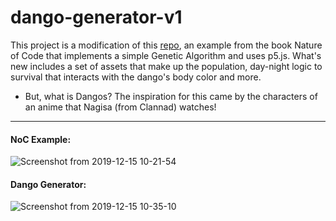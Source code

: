 # dango-generator-v1
This project is a modification of this [repo](https://github.com/nature-of-code/noc-examples-p5.js/tree/master/chp09_ga/NOC_9_04_Faces_interactiveselection), an example from the book Nature of Code that implements a simple Genetic Algorithm and uses p5.js. 
What's new includes a set of assets that make up the population, day-night logic to survival that interacts with the dango's body color and more. 

* But, what is Dangos?
The inspiration for this came by the characters of an anime that Nagisa (from Clannad) watches!

***
#### NoC Example:
![Screenshot from 2019-12-15 10-21-54](https://user-images.githubusercontent.com/38138702/70863371-49776080-1f26-11ea-8421-55d0b2f4f3d5.png)

#### Dango Generator:
![Screenshot from 2019-12-15 10-35-10](https://user-images.githubusercontent.com/38138702/70863397-9f4c0880-1f26-11ea-8420-7250c699212d.png)
